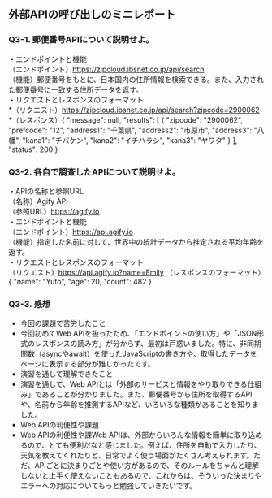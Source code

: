 ## 外部APIの呼び出しのミニレポート
### Q3-1. 郵便番号APIについて説明せよ。
・エンドポイントと機能<br>
（エンドポイント）https://zipcloud.ibsnet.co.jp/api/search<br>
（機能）郵便番号をもとに、日本国内の住所情報を検索できる。また、入力された郵便番号に一致する住所データを返す。<br>
・リクエストとレスポンスのフォーマット<br>
*（リクエスト）https://zipcloud.ibsnet.co.jp/api/search?zipcode=2900062<br>
*（レスポンス）{
  "message": null,
  "results": [
    {
      "zipcode": "2900062",
      "prefcode": "12",
      "address1": "千葉県",
      "address2": "市原市",
      "address3": "八幡",
      "kana1": "チバケン",
      "kana2": "イチハラシ",
      "kana3": "ヤワタ"
    }
  ],
  "status": 200
}<br>

### Q3-2. 各自で調査したAPIについて説明せよ。
・APIの名称と参照URL<br>
（名称）Agify API<br>
（参照URL）https://agify.io<br>
・エンドポイントと機能<br>
（エンドポイント）https://api.agify.io<br>
（機能）指定した名前に対して、世界中の統計データから推定される平均年齢を返す。<br>
・リクエストとレスポンスのフォーマット<br>
（リクエスト）https://api.agify.io?name=Emily
（レスポンスのフォーマット）{
  "name": "Yuto",
  "age": 20,
  "count": 482
}<br>


### Q3-3. 感想
* 今回の課題で苦労したこと
* 今回初めてWeb APIを扱ったため、「エンドポイントの使い方」や「JSON形式のレスポンスの読み方」が分からず、最初は戸惑いました。特に、非同期関数（asyncやawait）を使ったJavaScriptの書き方や、取得したデータをページに表示する部分が難しかったです。
* 演習を通して理解できたこと
* 演習を通して、Web APIとは「外部のサービスと情報をやり取りできる仕組み」であることが分かりました。また、郵便番号から住所を取得するAPIや、名前から年齢を推測するAPIなど、いろいろな種類があることを知りました。
* Web APIの利便性や課題
* Web APIの利便性や課Web APIは、外部からいろんな情報を簡単に取り込めるので、とても便利だなと感じました。例えば、住所を自動で入力したり、天気を教えてくれたりと、日常でよく使う場面がたくさん考えられます。ただ、APIごとに決まりごとや使い方があるので、そのルールをちゃんと理解しないと上手く使えないこともあるので、これからは、そういった決まりやエラーへの対応についてもっと勉強していきたいです。
